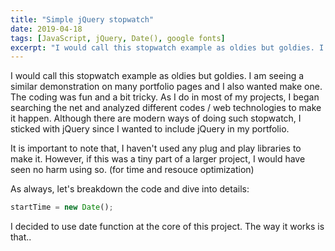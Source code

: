 ```yaml
---
title: "Simple jQuery stopwatch"
date: 2019-04-18
tags: [JavaScript, jQuery, Date(), google fonts]
excerpt: "I would call this stopwatch example as oldies but goldies. I am seeing a similar demonstration on many portfolio pages and I also wanted make one."
---
```


I would call this stopwatch example as oldies but goldies. I am seeing a similar demonstration on many portfolio pages and I also wanted make one. The coding was fun and a bit tricky. As I do in most of my projects, I began searching the net and analyzed different codes / web technologies to make it happen. Although there are modern ways of doing such stopwatch, I sticked with jQuery since I wanted to include jQuery in my portfolio.

It is important to note that, I haven't used any plug and play libraries to make it. However, if this was a tiny part of a larger project, I would have seen no harm using so. (for time and resouce optimization)

As always, let's breakdown the code and dive into details:

```javascript
startTime = new Date();
```

I decided to use date function at the core of this project. The way it works is that..
